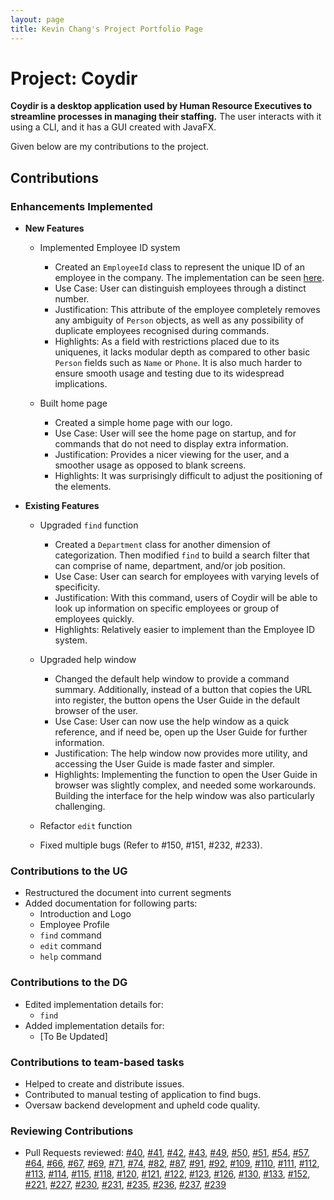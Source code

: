 ```yaml
---
layout: page
title: Kevin Chang's Project Portfolio Page
---
```


# Project: Coydir

**Coydir is a desktop application used by Human Resource Executives to streamline processes in managing their staffing.** The user interacts with it using a CLI, and it has a GUI created with JavaFX.

Given below are my contributions to the project.

## Contributions

### Enhancements Implemented

- **New Features**

  - Implemented Employee ID system

    - Created an `EmployeeId` class to represent the unique ID of an employee in the company. The implementation can be seen [here](https://github.com/AY2223S1-CS2103T-T15-1/tp/blob/master/src/main/java/coydir/model/person/EmployeeId.java).
    - Use Case: User can distinguish employees through a distinct number.
    - Justification: This attribute of the employee completely removes any ambiguity of `Person` objects, as well as any possibility of duplicate employees recognised during commands.
    - Highlights: As a field with restrictions placed due to its uniquenes, it lacks modular depth as compared to other basic `Person` fields such as `Name` or `Phone`. It is also much harder to ensure smooth usage and testing due to its widespread implications.

  - Built home page
    - Created a simple home page with our logo.
    - Use Case: User will see the home page on startup, and for commands that do not need to display extra information.
    - Justification: Provides a nicer viewing for the user, and a smoother usage as opposed to blank screens.
    - Highlights: It was surprisingly difficult to adjust the positioning of the elements.

- **Existing Features**

  - Upgraded `find` function

    - Created a `Department` class for another dimension of categorization. Then modified `find` to build a search filter that can comprise of name, department, and/or job position.
    - Use Case: User can search for employees with varying levels of specificity.
    - Justification: With this command, users of Coydir will be able to look up information on specific employees or group of employees quickly.
    - Highlights: Relatively easier to implement than the Employee ID system.

  - Upgraded help window

    - Changed the default help window to provide a command summary. Additionally, instead of a button that copies the URL into register, the button opens the User Guide in the default browser of the user.
    - Use Case: User can now use the help window as a quick reference, and if need be, open up the User Guide for further information.
    - Justification: The help window now provides more utility, and accessing the User Guide is made faster and simpler.
    - Highlights: Implementing the function to open the User Guide in browser was slightly complex, and needed some workarounds. Building the interface for the help window was also particularly challenging.

  - Refactor `edit` function

  - Fixed multiple bugs (Refer to #150, #151, #232, #233).

### Contributions to the UG

- Restructured the document into current segments
- Added documentation for following parts:
  - Introduction and Logo
  - Employee Profile
  - `find` command
  - `edit` command
  - `help` command

### Contributions to the DG

- Edited implementation details for:
  - `find`
- Added implementation details for:
  - [To Be Updated]

### Contributions to team-based tasks

- Helped to create and distribute issues.
- Contributed to manual testing of application to find bugs.
- Oversaw backend development and upheld code quality.

### Reviewing Contributions

- Pull Requests reviewed:
  [#40](https://github.com/AY2223S1-CS2103T-T15-1/tp/pull/40),
  [#41](https://github.com/AY2223S1-CS2103T-T15-1/tp/pull/41),
  [#42](https://github.com/AY2223S1-CS2103T-T15-1/tp/pull/42),
  [#43](https://github.com/AY2223S1-CS2103T-T15-1/tp/pull/43),
  [#49](https://github.com/AY2223S1-CS2103T-T15-1/tp/pull/49),
  [#50](https://github.com/AY2223S1-CS2103T-T15-1/tp/pull/50),
  [#51](https://github.com/AY2223S1-CS2103T-T15-1/tp/pull/51),
  [#54](https://github.com/AY2223S1-CS2103T-T15-1/tp/pull/54),
  [#57](https://github.com/AY2223S1-CS2103T-T15-1/tp/pull/57),
  [#64](https://github.com/AY2223S1-CS2103T-T15-1/tp/pull/64),
  [#66](https://github.com/AY2223S1-CS2103T-T15-1/tp/pull/66),
  [#67](https://github.com/AY2223S1-CS2103T-T15-1/tp/pull/67),
  [#69](https://github.com/AY2223S1-CS2103T-T15-1/tp/pull/69),
  [#71](https://github.com/AY2223S1-CS2103T-T15-1/tp/pull/71),
  [#74](https://github.com/AY2223S1-CS2103T-T15-1/tp/pull/74),
  [#82](https://github.com/AY2223S1-CS2103T-T15-1/tp/pull/82),
  [#87](https://github.com/AY2223S1-CS2103T-T15-1/tp/pull/87),
  [#91](https://github.com/AY2223S1-CS2103T-T15-1/tp/pull/91),
  [#92](https://github.com/AY2223S1-CS2103T-T15-1/tp/pull/92),
  [#109](https://github.com/AY2223S1-CS2103T-T15-1/tp/pull/109),
  [#110](https://github.com/AY2223S1-CS2103T-T15-1/tp/pull/110),
  [#111](https://github.com/AY2223S1-CS2103T-T15-1/tp/pull/111),
  [#112](https://github.com/AY2223S1-CS2103T-T15-1/tp/pull/112),
  [#113](https://github.com/AY2223S1-CS2103T-T15-1/tp/pull/113),
  [#114](https://github.com/AY2223S1-CS2103T-T15-1/tp/pull/114),
  [#115](https://github.com/AY2223S1-CS2103T-T15-1/tp/pull/115),
  [#118](https://github.com/AY2223S1-CS2103T-T15-1/tp/pull/118),
  [#120](https://github.com/AY2223S1-CS2103T-T15-1/tp/pull/120),
  [#121](https://github.com/AY2223S1-CS2103T-T15-1/tp/pull/121),
  [#122](https://github.com/AY2223S1-CS2103T-T15-1/tp/pull/122),
  [#123](https://github.com/AY2223S1-CS2103T-T15-1/tp/pull/123),
  [#126](https://github.com/AY2223S1-CS2103T-T15-1/tp/pull/126),
  [#130](https://github.com/AY2223S1-CS2103T-T15-1/tp/pull/130),
  [#133](https://github.com/AY2223S1-CS2103T-T15-1/tp/pull/133),
  [#152](https://github.com/AY2223S1-CS2103T-T15-1/tp/pull/152),
  [#221](https://github.com/AY2223S1-CS2103T-T15-1/tp/pull/221),
  [#227](https://github.com/AY2223S1-CS2103T-T15-1/tp/pull/227),
  [#230](https://github.com/AY2223S1-CS2103T-T15-1/tp/pull/230),
  [#231](https://github.com/AY2223S1-CS2103T-T15-1/tp/pull/231),
  [#235](https://github.com/AY2223S1-CS2103T-T15-1/tp/pull/235),
  [#236](https://github.com/AY2223S1-CS2103T-T15-1/tp/pull/236),
  [#237](https://github.com/AY2223S1-CS2103T-T15-1/tp/pull/237),
  [#239](https://github.com/AY2223S1-CS2103T-T15-1/tp/pull/239)
